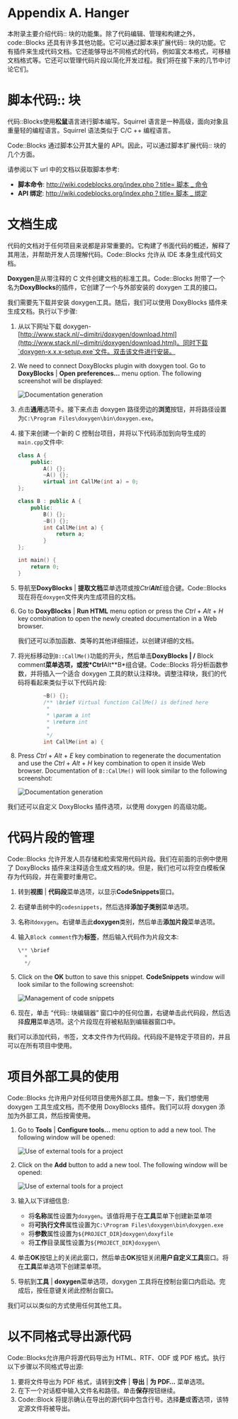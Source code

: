 # Appendix A. Hanger

本附录主要介绍代码:: 块的功能集。除了代码编辑、管理和构建之外，code::Blocks 还具有许多其他功能。它可以通过脚本来扩展代码:: 块的功能。它有插件来生成代码文档。它还能够导出不同格式的代码，例如富文本格式，可移植文档格式等。它还可以管理代码片段以简化开发过程。我们将在接下来的几节中讨论它们。

# 脚本代码:: 块

代码::Blocks使用**松鼠**语言进行脚本编写。Squirrel 语言是一种高级，面向对象且重量轻的编程语言。Squirrel 语法类似于 C/C ++ 编程语言。

Code::Blocks 通过脚本公开其大量的 API。因此，可以通过脚本扩展代码:: 块的几个方面。

请参阅以下 url 中的文档以获取脚本参考:

*   **脚本命令**: [http://wiki.codeblocks.org/index.php？title= 脚本 _ 命令](http://wiki.codeblocks.org/index.php?title=Scripting_commands)
*   **API 绑定**: [http://wiki.codeblocks.org/index.php？title= 脚本 _ 绑定](http://wiki.codeblocks.org/index.php?title=Script_bindin)

# 文档生成

代码的文档对于任何项目来说都是非常重要的。它构建了书面代码的概述，解释了其用法，并帮助开发人员理解代码。Code::Blocks 允许从 IDE 本身生成代码文档。

**Doxygen**是从带注释的 C 文件创建文档的标准工具。Code::Blocks 附带了一个名为**DoxyBlocks**的插件，它创建了一个与外部安装的 doxygen 工具的接口。

我们需要先下载并安装 doxygen工具。随后，我们可以使用 DoxyBlocks 插件来生成文档。执行以下步骤:

1.  从以下网址下载 doxygen-[http://www.stack.nl/~dimitri/doxygen/download.html](http://www.stack.nl/~dimitri/doxygen/download.html)。同时下载`doxygen-x.x.x-setup.exe`文件。双击该文件进行安装。
2.  We need to connect DoxyBlocks plugin with doxygen tool. Go to **DoxyBlocks** | **Open preferences…** menu option. The following screenshot will be displayed:

    ![Documentation generation](img/3415OS_06_01.jpg)

3.  点击**通用**选项卡。接下来点击 doxygen 路径旁边的**浏览**按钮，并将路径设置为`C:\Program Files\doxygen\bin\doxygen.exe`。
4.  接下来创建一个新的 C 控制台项目，并将以下代码添加到向导生成的`main.cpp`文件中:

    ```cpp
    class A {
        public:
            A() {};
            ~A() {};
            virtual int CallMe(int a) = 0;
    };

    class B : public A {
        public:
            B() {};
            ~B() {};
            int CallMe(int a) {
                return a;
            }
    };

    int main() {
        return 0;
    }
    ```

5.  导航至**DoxyBlocks** | **提取文档**菜单选项或按*Ctrl**Alt**E*组合键。Code::Blocks 现在将在`doxygen`文件夹内生成项目的文档。
6.  Go to **DoxyBlocks** | **Run HTML** menu option or press the *Ctrl* + *Alt* + *H* key combination to open the newly created documentation in a Web browser.

    我们还可以添加函数、类等的其他详细描述，以创建详细的文档。

7.  将光标移动到`B::CallMe()`功能的开头，然后单击**DoxyBlocks | /** Block comment**菜单选项，或按*Ctrl**Alt**B*组合键。Code::Blocks 将分析函数参数，并将插入一个适合 doxygen 工具的默认注释块。调整注释块，我们的代码将看起来类似于以下代码片段:

    ```cpp
            ~B() {};
            /** \brief Virtual function CallMe() is defined here
             *
             * \param a int
             * \return int
             *
             */
            int CallMe(int a) {
    ```

8.  Press *Ctrl* + *Alt* + *E* key combination to regenerate the documentation and use the *Ctrl* + *Alt* + *H* key combination to open it inside Web browser. Documentation of `B::CallMe()` will look similar to the following screenshot:

    ![Documentation generation](img/3415OS_06_02.jpg)

我们还可以自定义 DoxyBlocks 插件选项，以使用 doxygen 的高级功能。

# 代码片段的管理

Code::Blocks 允许开发人员存储和检索常用代码片段。我们在前面的示例中使用了 DoxyBlocks 插件来注释适合生成文档的块。但是，我们也可以将空白模板保存为代码段，并在需要时重用它。

1.  转到**视图** | **代码段**菜单选项，以显示**CodeSnippets**窗口。
2.  右键单击树中的`codesnippets`，然后选择**添加子类别**菜单选项。
3.  名称it`doxygen`。右键单击此**doxygen**类别，然后单击**添加片段**菜单选项。
4.  输入`Block comment`作为**标签**，然后输入代码作为片段文本:

    ```cpp
    \** \brief
      *
      */
    ```

5.  Click on the **OK** button to save this snippet. **CodeSnippets** window will look similar to the following screenshot:

    ![Management of code snippets](img/3415OS_06_03.jpg)

6.  现在，单击 “代码:: 块编辑器” 窗口中的任何位置，右键单击此代码段，然后选择**应用**菜单选项。这个片段现在将被粘贴到编辑器窗口中。

我们可以添加代码，书签，文本文件作为代码段。代码段不是特定于项目的，并且可以在所有项目中使用。

# 项目外部工具的使用

Code::Blocks 允许用户对任何项目使用外部工具。想象一下，我们想使用 doxygen 工具生成文档，而不使用 DoxyBlocks 插件。我们可以将 doxygen 添加为外部工具，然后按需使用。

1.  Go to **Tools** | **Configure tools…** menu option to add a new tool. The following window will be opened:

    ![Use of external tools for a project](img/3415OS_06_04.jpg)

2.  Click on the **Add** button to add a new tool. The following window will be opened:

    ![Use of external tools for a project](img/3415OS_06_05.jpg)

3.  输入以下详细信息:
    *   将**名称**属性设置为`doxygen`。该值将用于在**工具**菜单下创建新菜单项
    *   将**可执行文件**属性设置为`C:\Program Files\doxygen\bin\doxygen.exe`
    *   将**参数**属性设置为`${PROJECT_DIR}doxygen\doxyfile`
    *   将**工作**目录属性设置为`${PROJECT_DIR}doxygen\`
4.  单击**OK**按钮上的关闭此窗口，然后单击**OK**按钮关闭**用户自定义工具**窗口。将在**工具**菜单选项下创建菜单项。
5.  导航到**工具** | **doxygen**菜单选项，doxygen 工具将在控制台窗口内启动。完成后，按任意键关闭此控制台窗口。

我们可以以类似的方式使用任何其他工具。

# 以不同格式导出源代码

Code::Blocks允许用户将源代码导出为 HTML、RTF、ODF 或 PDF 格式。执行以下步骤以不同格式导出源:

1.  要将文件导出为 PDF 格式，请转到**文件** | **导出** | **为 PDF…** 菜单选项。
2.  在下一个对话框中输入文件名和路径。单击**保存**按钮继续。
3.  Code::Block 将提示确认在导出的源代码中包含行号。选择**是**或**否**选项，该特定源文件将被导出。
